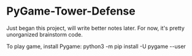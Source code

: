 # PyGame-Tower-Defense

Just began this project, will write better notes later. For now, it's pretty unorganized brainstorm code.

To play game, install Pygame: python3 -m pip install -U pygame --user
